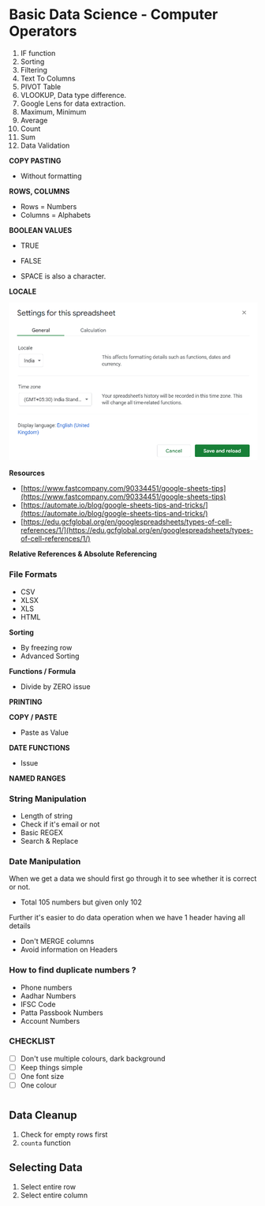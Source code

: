 # Basic Data Science - Computer Operators

1. IF function
2. Sorting
3. Filtering
4. Text To Columns
5. PIVOT Table
6. VLOOKUP, Data type difference.
7. Google Lens for data extraction.
8. Maximum, Minimum
9. Average
10. Count
11. Sum
12. Data Validation

  

**COPY PASTING**

- Without formatting

  

**ROWS, COLUMNS**

- Rows = Numbers
- Columns = Alphabets

  

**BOOLEAN VALUES**

- TRUE
- FALSE

  

- SPACE is also a character.

  

**LOCALE**

![](../files/2d0e29fe-a99b-40c6-ac90-b254f28f8a89.png)

  

  

**Resources**

  

- [https://www.fastcompany.com/90334451/google-sheets-tips](https://www.fastcompany.com/90334451/google-sheets-tips)
- [https://automate.io/blog/google-sheets-tips-and-tricks/](https://automate.io/blog/google-sheets-tips-and-tricks/)
- [https://edu.gcfglobal.org/en/googlespreadsheets/types-of-cell-references/1/](https://edu.gcfglobal.org/en/googlespreadsheets/types-of-cell-references/1/)

  

**Relative References & Absolute Referencing**

  

### File Formats

- CSV
- XLSX
- XLS
- HTML

  

**Sorting**

- By freezing row
- Advanced Sorting

  

**Functions / Formula**

- Divide by ZERO issue

  

**PRINTING**

**COPY / PASTE**

- Paste as Value

  

**DATE FUNCTIONS**

- Issue

  

**NAMED RANGES**

### String Manipulation

- Length of string
- Check if it's email or not
- Basic REGEX
- Search & Replace

### Date Manipulation

  

  

When we get a data we should first go through it to see whether it is correct or not.

- Total 105 numbers but given only 102

  

Further it's easier to do data operation when we have 1 header having all details

- Don't MERGE columns
- Avoid information on Headers

  

### How to find duplicate numbers ?

  

- Phone numbers
- Aadhar Numbers
- IFSC Code
- Patta Passbook Numbers
- Account Numbers

  

### CHECKLIST

- [ ] Don't use multiple colours, dark background
- [ ] Keep things simple
- [ ] One font size
- [ ] One colour

#   

## Data Cleanup

1. Check for empty rows first
2. `counta` function

  

## Selecting Data

1. Select entire row
2. Select entire column